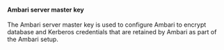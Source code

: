 
#### Ambari server master key 

The Ambari server master key is used to configure Ambari to encrypt database and Kerberos credentials that are retained by Ambari as part of the Ambari setup.  

[Comment]: <> (This is similar to "​Encrypt Database and LDAP Passwords documented at: https://docs.hortonworks.com/HDPDocuments/Ambari-2.6.1.0/bk_ambari-security/content/optional_encrypt_database_and_ldap_passwords.html)   


